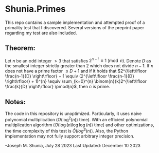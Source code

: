 # Shunia.Primes
This repo contains a sample implementation and attempted proof of a primality test that I discovered. Several versions of the preprint paper regarding my test are also included.

## Theorem:
Let $n$ be an odd integer $>3$ that satisfies $2^{n-1} \equiv 1 \pmod{n}$. Denote $D$ as the smallest integer strictly greater than $2$ which does not divide $n-1$. If $n$ does not have a prime factor $\leq D+1$ and if it holds that $2^{\left\lfloor \frac{n-1}{D} \right\rfloor} + 1 \equiv (2^{\left\lfloor \frac{n-1}{D} \right\rfloor} + 1)^{n} \equiv \sum_{k=0}^{n} \binom{n}{k}2^{\left\lfloor \frac{k}{D} \right\rfloor} \pmod{n}$, then $n$ is prime.

## Notes:
The code in this repository is unoptimized. Particularly, it uses naive polynomial multiplication ($O(\log^2(n))$ time). With an efficient polynomial multiplication algorithm ($O(\log(n) \log \log(n))$ time) and other optimizations, the time complexity of this test is $\tilde{O}(log^3(n))$. Also, the Python implementation may not fully support arbitrary integer precision.

-Joseph M. Shunia, July 28 2023
Last Updated: December 10 2023
